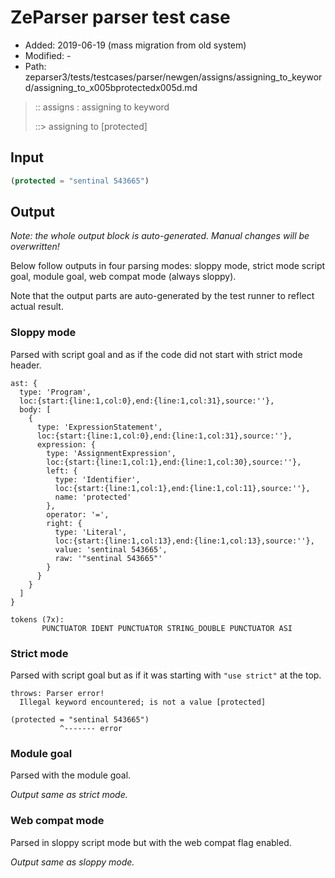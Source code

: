 # ZeParser parser test case

- Added: 2019-06-19 (mass migration from old system)
- Modified: -
- Path: zeparser3/tests/testcases/parser/newgen/assigns/assigning_to_keyword/assigning_to_x005bprotectedx005d.md

> :: assigns : assigning to keyword
>
> ::> assigning to [protected]

## Input

`````js
(protected = "sentinal 543665")
`````

## Output

_Note: the whole output block is auto-generated. Manual changes will be overwritten!_

Below follow outputs in four parsing modes: sloppy mode, strict mode script goal, module goal, web compat mode (always sloppy).

Note that the output parts are auto-generated by the test runner to reflect actual result.

### Sloppy mode

Parsed with script goal and as if the code did not start with strict mode header.

`````
ast: {
  type: 'Program',
  loc:{start:{line:1,col:0},end:{line:1,col:31},source:''},
  body: [
    {
      type: 'ExpressionStatement',
      loc:{start:{line:1,col:0},end:{line:1,col:31},source:''},
      expression: {
        type: 'AssignmentExpression',
        loc:{start:{line:1,col:1},end:{line:1,col:30},source:''},
        left: {
          type: 'Identifier',
          loc:{start:{line:1,col:1},end:{line:1,col:11},source:''},
          name: 'protected'
        },
        operator: '=',
        right: {
          type: 'Literal',
          loc:{start:{line:1,col:13},end:{line:1,col:13},source:''},
          value: 'sentinal 543665',
          raw: '"sentinal 543665"'
        }
      }
    }
  ]
}

tokens (7x):
       PUNCTUATOR IDENT PUNCTUATOR STRING_DOUBLE PUNCTUATOR ASI
`````

### Strict mode

Parsed with script goal but as if it was starting with `"use strict"` at the top.

`````
throws: Parser error!
  Illegal keyword encountered; is not a value [protected]

(protected = "sentinal 543665")
           ^------- error
`````


### Module goal

Parsed with the module goal.

_Output same as strict mode._

### Web compat mode

Parsed in sloppy script mode but with the web compat flag enabled.

_Output same as sloppy mode._
